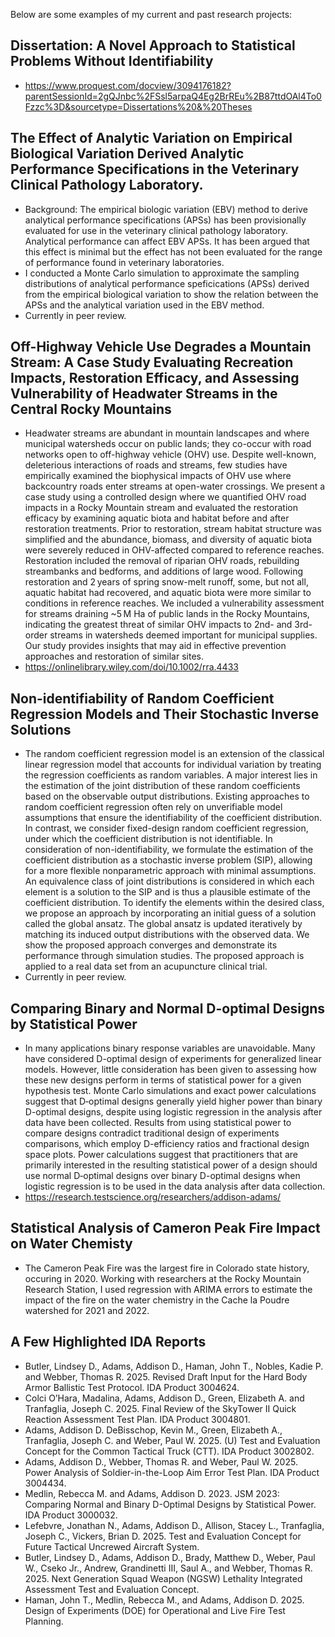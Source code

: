 Below are some examples of my current and past research projects:

## Dissertation: A Novel Approach to Statistical Problems Without Identifiability
- https://www.proquest.com/docview/3094176182?parentSessionId=2gQJnbc%2FSsl5arpaQ4Eg2BrREu%2B87ttdOAl4To0Fzzc%3D&sourcetype=Dissertations%20&%20Theses
## The Effect of Analytic Variation on Empirical Biological Variation Derived Analytic Performance Specifications in the Veterinary Clinical Pathology Laboratory.
- Background: The empirical biologic variation (EBV) method to derive analytical performance
specifications (APSs) has been provisionally evaluated for use in the veterinary clinical
pathology laboratory. Analytical performance can affect EBV APSs. It has been argued that this
effect is minimal but the effect has not been evaluated for the range of performance found in
veterinary laboratories.
- I conducted a Monte Carlo simulation to approximate the sampling distributions of analytical performance speficications (APSs) derived from the empirical biological variation to show the relation between the APSs and the analytical variation used in the EBV method.
- Currently in peer review.
## Off-Highway Vehicle Use Degrades a Mountain Stream: A Case Study Evaluating Recreation Impacts, Restoration Efficacy, and Assessing Vulnerability of Headwater Streams in the Central Rocky Mountains
- Headwater streams are abundant in mountain landscapes and where municipal watersheds occur on public lands; they co-occur with road networks open to off-highway vehicle (OHV) use. Despite well-known, deleterious interactions of roads and streams, few studies have empirically examined the biophysical impacts of OHV use where backcountry roads enter streams at open-water crossings. We present a case study using a controlled design where we quantified OHV road impacts in a Rocky Mountain stream and evaluated the restoration efficacy by examining aquatic biota and habitat before and after restoration treatments. Prior to restoration, stream habitat structure was simplified and the abundance, biomass, and diversity of aquatic biota were severely reduced in OHV-affected compared to reference reaches. Restoration included the removal of riparian OHV roads, rebuilding streambanks and bedforms, and additions of large wood. Following restoration and 2 years of spring snow-melt runoff, some, but not all, aquatic habitat had recovered, and aquatic biota were more similar to conditions in reference reaches. We included a vulnerability assessment for streams draining ~5 M Ha of public lands in the Rocky Mountains, indicating the greatest threat of similar OHV impacts to 2nd- and 3rd-order streams in watersheds deemed important for municipal supplies. Our study provides insights that may aid in effective prevention approaches and restoration of similar sites.
- https://onlinelibrary.wiley.com/doi/10.1002/rra.4433
## Non-identifiability of Random Coefficient Regression Models and Their Stochastic Inverse Solutions
- The random coefficient regression model is an extension of the classical linear regression model that accounts for individual variation by treating the regression coefficients as random variables. A major interest lies in the estimation of the joint distribution of these random coefficients based on the observable output distributions. Existing approaches to random coefficient regression often rely on unverifiable model assumptions that ensure the identifiability of the coefficient distribution. In contrast, we consider fixed-design random coefficient regression, under which the coefficient distribution is not identifiable. In consideration of non-identifiability, we formulate the estimation of the coefficient distribution as a stochastic inverse problem (SIP), allowing for a more flexible nonparametric approach with minimal assumptions. An equivalence class of joint distributions is considered in which each element is a solution to the SIP and is thus a plausible estimate of the coefficient distribution. To identify the elements within the desired class, we propose an approach by incorporating an initial guess of a solution called the global ansatz. The global ansatz is updated iteratively by matching its induced output distributions with the observed data. We show the proposed approach converges and demonstrate its performance through simulation studies. The proposed approach is applied to a real data set from an acupuncture clinical trial.
- Currently in peer review.
## Comparing Binary and Normal D-optimal Designs by Statistical Power
- In many applications binary response variables are unavoidable.  Many have considered D-optimal design of experiments for generalized linear models.  However, little consideration has been given to assessing how these new designs perform in terms of statistical power for a given hypothesis test.  Monte Carlo simulations and exact power calculations suggest that D‑optimal designs generally yield higher power than binary D-optimal designs, despite using logistic regression in the analysis after data have been collected.  Results from using statistical power to compare designs contradict traditional design of experiments comparisons, which employ D-efficiency ratios and fractional design space plots.  Power calculations suggest that practitioners that are primarily interested in the resulting statistical power of a design should use normal D‑optimal designs over binary D-optimal designs when logistic regression is to be used in the data analysis after data collection.
- https://research.testscience.org/researchers/addison-adams/
## Statistical Analysis of Cameron Peak Fire Impact on Water Chemisty
- The Cameron Peak Fire was the largest fire in Colorado state history, occuring in 2020. Working with researchers at the Rocky Mountain Research Station, I used regression with ARIMA errors to estimate the impact of the fire on the water chemistry in the Cache la Poudre watershed for 2021 and 2022.
## A Few Highlighted IDA Reports
- Butler, Lindsey D., Adams, Addison D., Haman, John T., Nobles, Kadie P. and Webber, Thomas R. 2025. Revised Draft Input for the Hard Body Armor Ballistic Test Protocol. IDA Product 3004624.
- Colci O’Hara, Madalina, Adams, Addison D., Green, Elizabeth A. and Tranfaglia, Joseph C. 2025. Final Review of the SkyTower 
 II Quick Reaction Assessment Test Plan. IDA Product 3004801.
- Adams, Addison D. DeBisschop, Kevin M., Green, Elizabeth A., Tranfaglia, Joseph C. and Weber, Paul W. 2025. (U) Test and Evaluation Concept for the Common Tactical Truck (CTT). IDA Product 3002802.
- Adams, Addison D., Webber, Thomas R. and Weber, Paul W. 2025. Power Analysis of Soldier-in-the-Loop Aim Error Test Plan. IDA Product 3004434.
- Medlin, Rebecca M. and Adams, Addison D. 2023. JSM 2023: Comparing Normal and Binary D-Optimal Designs by Statistical Power. IDA Product 3000032. 
- Lefebvre, Jonathan N., Adams, Addison D., Allison, Stacey L., Tranfaglia, Joseph C., Vickers, Brian D. 2025. Test and Evaluation Concept for Future Tactical Uncrewed Aircraft System.
- Butler, Lindsey D., Adams, Addison D., Brady, Matthew D., Weber, Paul W., Cseko Jr., Andrew, Grandinetti III, Saul A., and Webber, Thomas R. 2025. Next Generation Squad Weapon (NGSW) Lethality Integrated Assessment Test and Evaluation Concept. 
- Haman, John T., Medlin, Rebecca M., and Adams, Addison D. 2025. Design of Experiments (DOE) for Operational and Live Fire Test Planning.
  

